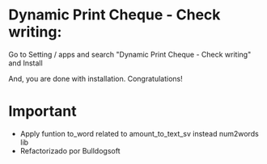 Dynamic Print Cheque - Check writing:
=========================================================

Go to Setting / apps and search "Dynamic Print Cheque - Check writing" and Install

And, you are done with installation. Congratulations!

Important
=========
* Apply funtion to_word related to amount_to_text_sv instead num2words lib
* Refactorizado por Bulldogsoft
